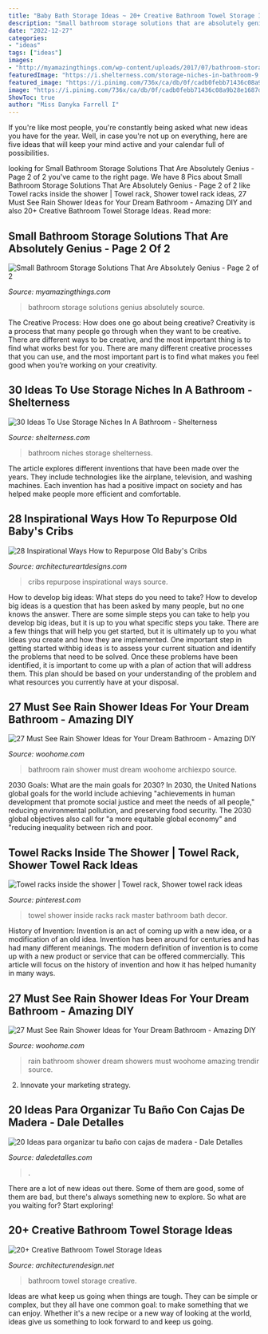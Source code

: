 ```yaml
---
title: "Baby Bath Storage Ideas ~ 20+ Creative Bathroom Towel Storage Ideas"
description: "Small bathroom storage solutions that are absolutely genius"
date: "2022-12-27"
categories:
- "ideas"
tags: ["ideas"]
images:
- "http://myamazingthings.com/wp-content/uploads/2017/07/bathroom-storage-14.jpg"
featuredImage: "https://i.shelterness.com/storage-niches-in-bathroom-9.jpeg"
featured_image: "https://i.pinimg.com/736x/ca/db/0f/cadb0febb71436c08a9b28e1687d2689--towel-racks-master-bath.jpg"
image: "https://i.pinimg.com/736x/ca/db/0f/cadb0febb71436c08a9b28e1687d2689--towel-racks-master-bath.jpg"
ShowToc: true
author: "Miss Danyka Farrell I"
---
```



If you're like most people, you're constantly being asked what new ideas you have for the year. Well, in case you're not up on everything, here are five ideas that will keep your mind active and your calendar full of possibilities. 

	

		
looking for Small Bathroom Storage Solutions That Are Absolutely Genius - Page 2 of 2 you've came to the right page. We have 8 Pics about Small Bathroom Storage Solutions That Are Absolutely Genius - Page 2 of 2 like Towel racks inside the shower | Towel rack, Shower towel rack ideas, 27 Must See Rain Shower Ideas for Your Dream Bathroom - Amazing DIY and also 20+ Creative Bathroom Towel Storage Ideas. Read more:
		
    
## Small Bathroom Storage Solutions That Are Absolutely Genius - Page 2 Of 2

<img loading=lazy src="http://myamazingthings.com/wp-content/uploads/2017/07/bathroom-storage-14.jpg" onerror="this.onerror=null;this.src='https://tse2.mm.bing.net/th?id=OIP.Yh0d32SlckYwXeLr8CLoiQHaJ4&amp;pid=15.1';" alt="Small Bathroom Storage Solutions That Are Absolutely Genius - Page 2 of 2">

_Source: myamazingthings.com_

>bathroom storage solutions genius absolutely source. 

	

The Creative Process: How does one go about being creative?
Creativity is a process that many people go through when they want to be creative. There are different ways to be creative, and the most important thing is to find what works best for you. There are many different creative processes that you can use, and the most important part is to find what makes you feel good when you’re working on your creativity.

    
## 30 Ideas To Use Storage Niches In A Bathroom - Shelterness

<img loading=lazy src="https://i.shelterness.com/storage-niches-in-bathroom-9.jpeg" onerror="this.onerror=null;this.src='https://tse3.mm.bing.net/th?id=OIP.zIBprI2oIHMZLUn80fEKawAAAA&amp;pid=15.1';" alt="30 Ideas To Use Storage Niches In A Bathroom - Shelterness">

_Source: shelterness.com_

>bathroom niches storage shelterness. 

	

The article explores different inventions that have been made over the years. They include technologies like the airplane, television, and washing machines. Each invention has had a positive impact on society and has helped make people more efficient and comfortable.

    
## 28 Inspirational Ways How To Repurpose Old Baby&#039;s Cribs

<img loading=lazy src="https://www.architectureartdesigns.com/wp-content/uploads/2013/11/538.jpg" onerror="this.onerror=null;this.src='https://tse4.mm.bing.net/th?id=OIP.JzzX1Ww1h-Y0ghZjRznGFQHaLE&amp;pid=15.1';" alt="28 Inspirational Ways How to Repurpose Old Baby&#039;s Cribs">

_Source: architectureartdesigns.com_

>cribs repurpose inspirational ways source. 

	

How to develop big ideas: What steps do you need to take?
How to develop big ideas is a question that has been asked by many people, but no one knows the answer. There are some simple steps you can take to help you develop big ideas, but it is up to you what specific steps you take. There are a few things that will help you get started, but it is ultimately up to you what Ideas you create and how they are implemented.
One important step in getting started withbig ideas is to assess your current situation and identify the problems that need to be solved. Once these problems have been identified, it is important to come up with a plan of action that will address them. This plan should be based on your understanding of the problem and what resources you currently have at your disposal.

    
## 27 Must See Rain Shower Ideas For Your Dream Bathroom - Amazing DIY

<img loading=lazy src="https://www.woohome.com/wp-content/uploads/2015/03/Rain-Showers-Bathroom-ideas-woohome-17.jpg" onerror="this.onerror=null;this.src='https://tse3.mm.bing.net/th?id=OIP.LiW-Yr40z95tp_zgCTqmAAHaLH&amp;pid=15.1';" alt="27 Must See Rain Shower Ideas for Your Dream Bathroom - Amazing DIY">

_Source: woohome.com_

>bathroom rain shower must dream woohome archiexpo source. 

	

2030 Goals: What are the main goals for 2030?
In 2030, the United Nations global goals for the world include achieving "achievements in human development that promote social justice and meet the needs of all people," reducing environmental pollution, and preserving food security. The 2030 global objectives also call for "a more equitable global economy" and "reducing inequality between rich and poor.

    
## Towel Racks Inside The Shower | Towel Rack, Shower Towel Rack Ideas

<img loading=lazy src="https://i.pinimg.com/736x/ca/db/0f/cadb0febb71436c08a9b28e1687d2689--towel-racks-master-bath.jpg" onerror="this.onerror=null;this.src='https://tse1.mm.bing.net/th?id=OIP.CrTbwbQ_D31ukl0JqGPDNAHaJ4&amp;pid=15.1';" alt="Towel racks inside the shower | Towel rack, Shower towel rack ideas">

_Source: pinterest.com_

>towel shower inside racks rack master bathroom bath decor. 

	

History of Invention:
Invention is an act of coming up with a new idea, or a modification of an old idea. Invention has been around for centuries and has had many different meanings. The modern definition of invention is to come up with a new product or service that can be offered commercially. This article will focus on the history of invention and how it has helped humanity in many ways.

    
## 27 Must See Rain Shower Ideas For Your Dream Bathroom - Amazing DIY

<img loading=lazy src="https://www.woohome.com/wp-content/uploads/2015/03/Rain-Showers-Bathroom-ideas-woohome-9.jpg" onerror="this.onerror=null;this.src='https://tse4.mm.bing.net/th?id=OIP.HBKt6knQMKDKHjrFKyxCJwHaMo&amp;pid=15.1';" alt="27 Must See Rain Shower Ideas for Your Dream Bathroom - Amazing DIY">

_Source: woohome.com_

>rain bathroom shower dream showers must woohome amazing trendir source. 

	

2. Innovate your marketing strategy.

    
## 20 Ideas Para Organizar Tu Baño Con Cajas De Madera - Dale Detalles

<img loading=lazy src="https://www.daledetalles.com/wp-content/uploads/2020/06/organiza-tu-baño-con-cajas-y-repisas-de-madera20.jpg" onerror="this.onerror=null;this.src='https://tse3.mm.bing.net/th?id=OIP.LT-XIDdgdwUucW_gyEy_pwHaNK&amp;pid=15.1';" alt="20 Ideas para organizar tu baño con cajas de madera - Dale Detalles">

_Source: daledetalles.com_

>. 

	

There are a lot of new ideas out there. Some of them are good, some of them are bad, but there's always something new to explore. So what are you waiting for? Start exploring!

    
## 20+ Creative Bathroom Towel Storage Ideas

<img loading=lazy src="http://cdn.architecturendesign.net/wp-content/uploads/2015/09/AD-Creative-Bathroom-Towel-Storage-Ideas-20.jpg" onerror="this.onerror=null;this.src='https://tse4.mm.bing.net/th?id=OIP.PbqwXvIw2Cz1SI3JnwC05AHaKw&amp;pid=15.1';" alt="20+ Creative Bathroom Towel Storage Ideas">

_Source: architecturendesign.net_

>bathroom towel storage creative. 

	

Ideas are what keep us going when things are tough. They can be simple or complex, but they all have one common goal: to make something that we can enjoy. Whether it's a new recipe or a new way of looking at the world, ideas give us something to look forward to and keep us going.

